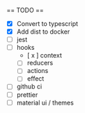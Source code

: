 == TODO ==

- [x] Convert to typescript
- [x] Add dist to docker
- [ ] jest
- [ ] hooks
   - [ x ] context
   - [ ] reducers
   - [ ] actions
   - [ ] effect   
- [ ] github ci
- [ ] prettier
- [ ] material ui / themes